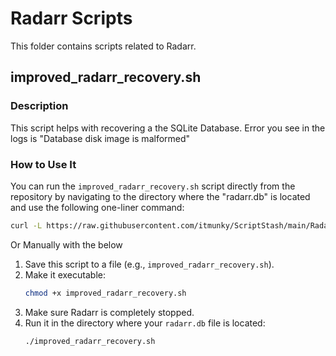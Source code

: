# Radarr Scripts

This folder contains scripts related to Radarr.

## improved_radarr_recovery.sh

### Description

This script helps with recovering a the SQLite Database. Error you see in the logs is "Database disk image is malformed"

### How to Use It

You can run the `improved_radarr_recovery.sh` script directly from the repository by navigating to the directory where the "radarr.db" is located and use the following one-liner command:

```bash
curl -L https://raw.githubusercontent.com/itmunky/ScriptStash/main/Radarr/improved_radarr_recovery.sh | bash
```
Or Manually with the below

1. Save this script to a file (e.g., `improved_radarr_recovery.sh`).
2. Make it executable:
    ```bash
    chmod +x improved_radarr_recovery.sh
    ```
3. Make sure Radarr is completely stopped.
4. Run it in the directory where your `radarr.db` file is located:
    ```bash
    ./improved_radarr_recovery.sh
    ```

